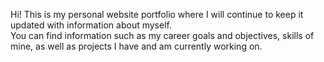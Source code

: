 Hi! This is my personal website portfolio where I will continue to keep it updated with information about myself.\
You can find information such as my career goals and objectives, skills of mine, as well as projects I have and am currently working on.
